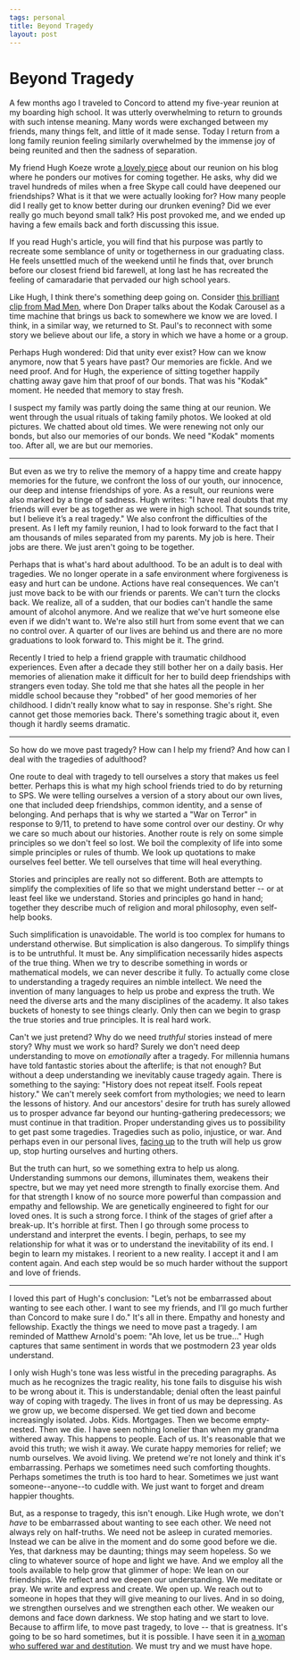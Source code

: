 ```yaml
--- 
tags: personal
title: Beyond Tragedy
layout: post
---
```

# Beyond Tragedy

A few months ago I traveled to Concord to attend my five-year reunion at my boarding high school. It was utterly overwhelming to return to grounds with such intense meaning. Many words were exchanged between my friends, many things felt, and little of it made sense. Today I return from a long family reunion feeling similarly overwhelmed by the immense joy of being reunited and then the sadness of separation. 

My friend Hugh Koeze wrote [a lovely piece][hugh] about our reunion on his blog where he ponders our motives for coming together. He asks, why did we travel hundreds of miles when a free Skype call could have deepened our friendships? What is it that we were actually looking for? How many people did I really get to know better during our drunken evening? Did we ever really go much beyond small talk? His post provoked me, and we ended up having a few emails back and forth discussing this issue. 

If you read Hugh's article, you will find that his purpose was partly to recreate some semblance of unity or togetherness in our graduating class. He feels unsettled much of the weekend until he finds that, over brunch before our closest friend bid farewell, at long last he has recreated the feeling of camaradarie that pervaded our high school years. 

Like Hugh, I think there's something deep going on. Consider [this brilliant clip from Mad Men][madmen], where Don Draper talks about the Kodak Carousel as a time machine that brings us back to somewhere we know we are loved. I think, in a similar way, we returned to St. Paul's to reconnect with some story we believe about our life, a story in which we have a home or a group. 

Perhaps Hugh wondered: Did that unity ever exist? How can we know anymore, now that 5 years have past? Our memories are fickle. And we need proof. And for Hugh, the experience of sitting together happily chatting away gave him that proof of our bonds. That was his "Kodak" moment. He needed that memory to stay fresh. 

I suspect my family was partly doing the same thing at our reunion. We went through the usual rituals of taking family photos. We looked at old pictures. We chatted about old times. We were renewing not only our bonds, but also our memories of our bonds. We need "Kodak" moments too. After all, we are but our memories. 

[hugh]: http://hughkoeze.wordpress.com/2013/06/10/thoughts-on-my-high-school-reunion/
[madmen]: http://www.youtube.com/watch?v=suRDUFpsHus

------------------------------------

But even as we try to relive the memory of a happy time and create happy memories for the future, we confront the loss of our youth, our innocence, our deep and intense friendships of yore. As a result, our reunions were also marked by a tinge of sadness. Hugh writes: "I have real doubts that my friends will ever be as together as we were in high school. That sounds trite, but I believe it’s a real tragedy." We also confront the difficulties of the present. As I left my family reunion, I had to look forward to the fact that I am thousands of miles separated from my parents. My job is here. Their jobs are there. We just aren't going to be together. 

Perhaps that is what's hard about adulthood. To be an adult is to deal with tragedies. We no longer operate in a safe environment where forgiveness is easy and hurt can be undone. Actions have real consequences. We can't just move back to be with our friends or parents. We can't turn the clocks back. We realize, all of a sudden, that our bodies can't handle the same amount of alcohol anymore. And we realize that we've hurt someone else even if we didn't want to. We're also still hurt from some event that we can no control over. A quarter of our lives are behind us and there are no more graduations to look forward to. This might be it. The grind. 

Recently I tried to help a friend grapple with traumatic childhood experiences. Even after a decade they still bother her on a daily basis. Her memories of alienation make it difficult for her to build deep friendships with strangers even today. She told me that she hates all the people in her middle school because they "robbed" of her good memories of her childhood. I didn't really know what to say in response. She's right. She cannot get those memories back. There's something tragic about it, even though it hardly seems dramatic. 

--------------------------------------

So how do we move past tragedy? How can I help my friend? And how can I deal with the tragedies of adulthood? 

One route to deal with tragedy to tell ourselves a story that makes us feel better. Perhaps this is what my high school friends tried to do by returning to SPS. We were telling ourselves a version of a story about our own lives, one that included deep friendships, common identity, and a sense of belonging. And perhaps that is why we started a "War on Terror" in response to 9/11, to pretend to have some control over our destiny. Or why we care so much about our histories. Another route is rely on some simple principles so we don't feel so lost. We boil the complexity of life into some simple principles or rules of thumb. We look up quotations to make ourselves feel better. We tell ourselves that time will heal everything. 

Stories and principles are really not so different. Both are attempts to simplify the complexities of life so that we might understand better -- or at least feel like we understand. Stories and principles go hand in hand; together they describe much of religion and moral philosophy, even self-help books. 

Such simplification is unavoidable. The world is too complex for humans to understand otherwise. But simplication is also dangerous. To simplify things is to be untruthful. It must be. Any simplification necessarily hides aspects of the true thing. When we try to describe something in words or mathematical models, we can never describe it fully. To actually come close to understanding a tragedy requires an nimble intellect. We need the invention of many languages to help us probe and express the truth. We need the diverse arts and the many disciplines of the academy. It also takes buckets of honesty to see things clearly. Only then can we begin to grasp the true stories and true principles. It is real hard work. 

Can't we just pretend? Why do we need _truthful_ stories instead of mere story? Why must we work so hard? Surely we don't need deep understanding to move on _emotionally_ after a tragedy. For millennia humans have told fantastic stories about the afterlife; is that not enough? But without a deep understanding we inevitably cause tragedy again. There is something to the saying: "History does not repeat itself. Fools repeat history." We can't merely seek comfort from mythologies; we need to learn the lessons of history. And our ancestors' desire for truth has surely allowed us to prosper advance far beyond our hunting-gathering predecessors; we must continue in that tradition. Proper understanding gives us to possibility to get past some tragedies. Tragedies such as polio, injustice, or war. And perhaps even in our personal lives, [facing up][body] to the truth will help us grow up, stop hurting ourselves and hurting others. 

But the truth can hurt, so we something extra to help us along. Understanding summons our demons, illuminates them, weakens their spectre, but we may yet need more strength to finally exorcise them. And for that strength I know of no source more powerful than compassion and empathy and fellowship. We are genetically engineered to fight for our loved ones. It is such a strong force. I think of the stages of grief after a break-up. It's horrible at first. Then I go through some process to understand and interpret the events. I begin, perhaps, to see my relationship for what it was or to understand the inevitability of its end. I begin to learn my mistakes. I reorient to a new reality. I accept it and I am content again. And each step would be so much harder without the support and love of friends. 

[body]: http://www.washingtonpost.com/lifestyle/style/youre-not-pretty-enough-dealing-with-ugly-self-doubt/2013/08/09/4928a4c0-f932-11e2-b018-5b8251f0c56e_story.html?hpid=z1

------------------------------------

I loved this part of Hugh's conclusion: "Let’s not be embarrassed about wanting to see each other. I want to see my friends, and I’ll go much further than Concord to make sure I do." It's all in there. Empathy and honesty and fellowship. Exactly the things we need to move past a tragedy. I am reminded of Matthew Arnold's poem: "Ah love, let us be true..." Hugh captures that same sentiment in words that we postmodern 23 year olds understand. 

I only wish Hugh's tone was less wistful in the preceding paragraphs. As much as he recognizes the tragic reality, his tone fails to disguise his wish to be wrong about it. This is understandable; denial often the least painful way of coping with tragedy. The lives in front of us may be depressing. As we grow up, we become dispersed. We get tied down and become increasingly isolated. Jobs. Kids. Mortgages. Then we become empty-nested. Then we die. I have seen nothing lonelier than when my grandma withered away. This happens to people. Each of us. It's reasonable that we avoid this truth; we wish it away. We curate happy memories for relief; we numb ourselves. We avoid living. We pretend we're not lonely and think it's embarrassing. Perhaps we sometimes need such comforting thoughts. Perhaps sometimes the truth is too hard to hear. Sometimes we just want someone--anyone--to cuddle with. We just want to forget and dream happier thoughts. 

But, as a response to tragedy, this isn't enough. Like Hugh wrote, we don't _have_ to be embarrassed about wanting to see each other. We need not always rely on half-truths. We need not be asleep in curated memories. Instead we can be alive in the moment and do some good before we die. Yes, that darkness may be daunting; things may seem hopeless. So we cling to whatever source of hope and light we have. And we employ all the tools available to help grow that glimmer of hope: We lean on our friendships. We reflect and we deepen our understanding. We meditate or pray. We write and express and create. We open up. We reach out to someone in hopes that they will give meaning to our lives. And in so doing, we strengthen ourselves and we strengthen each other. We weaken our demons and face down darkness. We stop hating and we start to love. Because to affirm life, to move past tragedy, to love -- that is greatness. It's going to be so hard sometimes, but it is possible. I have seen it in [a woman who suffered war and destitution][greatness]. We must try and we must have hope. 

[greatness]: http://mbwong.com/2013/01/04/what-is-greatness.html
